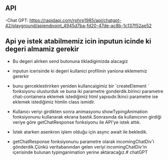## API

-Chat GPT: 
https://rapidapi.com/rphrp1985/api/chatgpt-42/playground/apiendpoint_4945d7ba-fd20-47de-ac8b-1c137f52ae52

## Api ye istek atabilmemiz icin inputun icinde ki degeri almamiz gerekir
- Bu degeri alirken send butonuna tikladigimizda alacagiz

- inputun icerisinde ki degeri kullanici profilinin yaniona eklememiz gererkir   

- bunu gerceklestirirken yeniden kullancaigimiz bir `createElement ´ fonksiyonu olusturduk ve buna iki parametre gonderdik.birinci parametre chat-containera eklemek istediğimiz html yapısıdır.İkinci parametre ise eklemek istediğimiz htmlin class ismidir.

- Kullanıcı veriyi girdikten sonra animasyonu showTypingAnimation fonksiyonunu kullanarak ekrana bastık.Sonrasında da kullanıcının girdiği veriye göre getChatResponse fonksiyonu ile API'ye istek attık.

- İstek atarken asenkron işlem olduğu için async await ile bekledik.

- getChatResponse fonksiyonunu parametre olarak incomingChatDiv'i gönderdik.Çünkü veritabanından gelen veriyi incomingChatDiv'in içerisinde bulunan typinganimation yerine aktaracağız.# chatGPT
